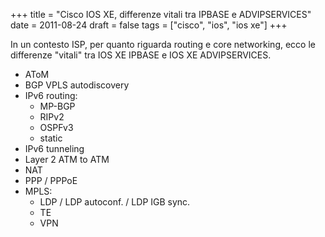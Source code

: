 +++
title = "Cisco IOS XE, differenze vitali tra IPBASE e ADVIPSERVICES"
date = 2011-08-24
draft = false
tags = ["cisco", "ios", "ios xe"]
+++

In un contesto ISP, per quanto riguarda routing e core networking, ecco le differenze "vitali" tra IOS XE IPBASE e IOS XE ADVIPSERVICES.

* AToM
* BGP VPLS autodiscovery
* IPv6 routing:
  * MP-BGP
  * RIPv2
  * OSPFv3
  * static
* IPv6 tunneling
* Layer 2 ATM to ATM
* NAT
* PPP / PPPoE
* MPLS:
  * LDP / LDP autoconf. / LDP IGB sync.
  * TE
  * VPN